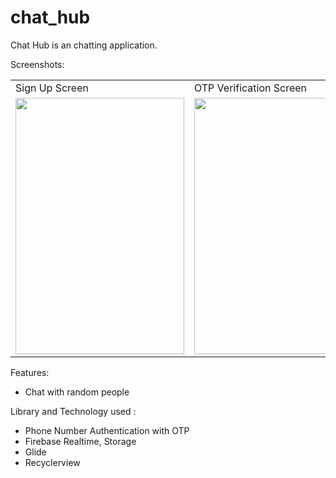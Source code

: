 # chat_hub
Chat Hub is an chatting application.

Screenshots:

<table>
  <tr>
    <td>Sign Up Screen</td>
     <td>OTP Verification Screen</td>
     <td>Setup Profile Screen</td>
     <td>Users List Screen</td>
     <td></td>
  </tr>
  <tr>
    <td><img src="https://user-images.githubusercontent.com/83571003/178745506-00c82d42-fc6a-4f6a-bc13-d455eebf7a19.png" width=270 height=410></td>
    <td><img src="https://user-images.githubusercontent.com/83571003/178746396-f34724f6-f19a-49be-8de5-85dd54e89be3.png" width=270 height=410></td>
    <td><img src="https://user-images.githubusercontent.com/83571003/178745451-ddd9ddb5-a904-4352-b11c-8971adbd7dbd.png" width=270 height=410></td>
    <td><img src="https://user-images.githubusercontent.com/83571003/178745491-026e1251-e43b-45a9-8a14-eca9c4f41e6b.png" width=270 height=410></td>
  </tr>
 </table>
 
 
 Features:
 
 * Chat with random people
 
 Library and Technology used :
 
 * Phone Number Authentication with OTP
 * Firebase Realtime, Storage
 * Glide
 * Recyclerview
 


